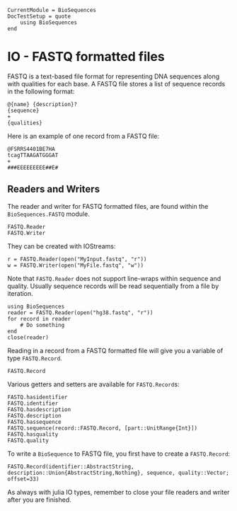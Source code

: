 ```@meta
CurrentModule = BioSequences
DocTestSetup = quote
    using BioSequences
end
```
# IO - FASTQ formatted files

FASTQ is a text-based file format for representing DNA sequences along with
qualities for each base.
A FASTQ file stores a list of sequence records in the following format:

```
@{name} {description}?
{sequence}
+
{qualities}
```

Here is an example of one record from a FASTQ file:

```
@FSRRS4401BE7HA
tcagTTAAGATGGGAT
+
###EEEEEEEEE##E#
```

## Readers and Writers
The reader and writer for FASTQ formatted files, are found within the
`BioSequences.FASTQ` module.

```@docs
FASTQ.Reader
FASTQ.Writer
```

They can be created with IOStreams:

```jlcon
r = FASTQ.Reader(open("MyInput.fastq", "r"))
w = FASTQ.Writer(open("MyFile.fastq", "w"))
```

Note that `FASTQ.Reader` does not support line-wraps within sequence and quality.
Usually sequence records will be read sequentially from a file by iteration.

```jlcon
using BioSequences
reader = FASTQ.Reader(open("hg38.fastq", "r"))
for record in reader
    # Do something
end
close(reader)
```

Reading in a record from a FASTQ formatted file will give you a variable of
type `FASTQ.Record`.

```@docs
FASTQ.Record
```

Various getters and setters are available for `FASTQ.Record`s:

```@docs
FASTQ.hasidentifier
FASTQ.identifier
FASTQ.hasdescription
FASTQ.description
FASTQ.hassequence
FASTQ.sequence(record::FASTQ.Record, [part::UnitRange{Int}])
FASTQ.hasquality
FASTQ.quality
```

To write a `BioSequence` to FASTQ file, you first have to create a `FASTQ.Record`:

```@docs
FASTQ.Record(identifier::AbstractString, description::Union{AbstractString,Nothing}, sequence, quality::Vector; offset=33)
```

As always with julia IO types, remember to close your file readers and writer
after you are finished.
